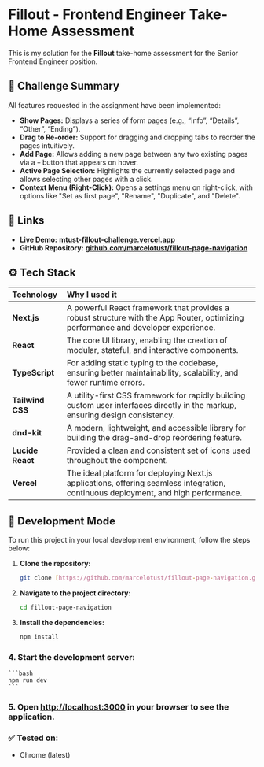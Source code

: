 # Fillout - Frontend Engineer Take-Home Assessment

This is my solution for the **Fillout** take-home assessment for the Senior Frontend Engineer position.

## 🧠 Challenge Summary

All features requested in the assignment have been implemented:

- **Show Pages:** Displays a series of form pages (e.g., “Info”, “Details”, “Other”, “Ending”).
- **Drag to Re-order:** Support for dragging and dropping tabs to reorder the pages intuitively.
- **Add Page:** Allows adding a new page between any two existing pages via a `+` button that appears on hover.
- **Active Page Selection:** Highlights the currently selected page and allows selecting other pages with a click.
- **Context Menu (Right-Click):** Opens a settings menu on right-click, with options like "Set as first page", "Rename", "Duplicate", and "Delete".

## 🚀 Links

- **Live Demo:** [**mtust-fillout-challenge.vercel.app**](https://mtust-fillout-challenge.vercel.app/)
- **GitHub Repository:** [**github.com/marcelotust/fillout-page-navigation**](https://github.com/marcelotust/fillout-page-navigation)

## ⚙️ Tech Stack

| Technology       | Why I used it                                                                                                                      |
| :--------------- | :--------------------------------------------------------------------------------------------------------------------------------- |
| **Next.js**      | A powerful React framework that provides a robust structure with the App Router, optimizing performance and developer experience.  |
| **React**        | The core UI library, enabling the creation of modular, stateful, and interactive components.                                       |
| **TypeScript**   | For adding static typing to the codebase, ensuring better maintainability, scalability, and fewer runtime errors.                  |
| **Tailwind CSS** | A utility-first CSS framework for rapidly building custom user interfaces directly in the markup, ensuring design consistency.     |
| **dnd-kit**      | A modern, lightweight, and accessible library for building the drag-and-drop reordering feature.                                   |
| **Lucide React** | Provided a clean and consistent set of icons used throughout the component.                                                        |
| **Vercel**       | The ideal platform for deploying Next.js applications, offering seamless integration, continuous deployment, and high performance. |

## 🧪 Development Mode

To run this project in your local development environment, follow the steps below:

1.  **Clone the repository:**

    ```bash
    git clone [https://github.com/marcelotust/fillout-page-navigation.git](https://github.com/marcelotust/fillout-page-navigation.git)
    ```

2.  **Navigate to the project directory:**

    ```bash
    cd fillout-page-navigation
    ```

3.  **Install the dependencies:**

    ```bash
    npm install
    ```

### 4. **Start the development server:**

    ```bash
    npm run dev
    ```

### 5. Open [http://localhost:3000](http://localhost:3000) in your browser to see the application.

### ✅ Tested on:

- Chrome (latest)
